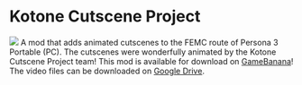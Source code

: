 # Kotone Cutscene Project
![](https://images.gamebanana.com/img/ss/mods/66ac30d7953c8.jpg)
A mod that adds animated cutscenes to the FEMC route of Persona 3 Portable (PC). The cutscenes were wonderfully animated by the Kotone Cutscene Project team! This mod is available for download on [GameBanana](https://gamebanana.com/mods/532448)! The video files can be downloaded on [Google Drive](https://drive.google.com/drive/u/0/folders/1_BIqP1ovZd2Uo3JUp_DvHfZiWGucOox-).
